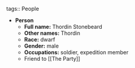 tags:: People

- **Person**
	- **Full name:** Thordin Stonebeard
	- **Other names:** Thordin
	- **Race:** dwarf
	- **Gender:** male
	- **Occupations:** soldier, expedition member
	- Friend to [[The Party]]
